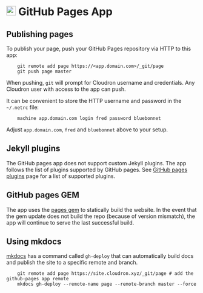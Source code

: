 # <img src="/documentation/img/githubpages-logo.png" width="25px"> GitHub Pages App

## Publishing pages

To publish your page, push your GitHub Pages repository via HTTP to this
app:

```
    git remote add page https://<app.domain.com>/_git/page
    git push page master
```

When pushing, `git` will prompt for Cloudron username and credentials. Any
Cloudron user with access to the app can push.

It can be convenient to store the HTTP username and password in the `~/.netrc`
file:

```
    machine app.domain.com login fred password bluebonnet
```

Adjust `app.domain.com`, `fred` and `bluebonnet` above to your setup.

## Jekyll plugins

The GitHub pages app does not support custom Jekyll plugins. The app follows
the list of plugins supported by GitHub pages. See
[GitHub pages plugins](https://pages.github.com/versions/) page for a list of
supported plugins.

## GitHub pages GEM

The app uses the [pages gem](https://github.com/github/pages-gem) to statically
build the website. In the event that the gem update does not build the repo (because
of version mismatch), the app will continue to serve the last successful build.

## Using mkdocs

[mkdocs](https://www.mkdocs.org/) has a command called `gh-deploy` that can
automatically build docs and publish the site to a specific remote and branch.

```
    git remote add page https://site.cloudron.xyz/_git/page # add the github-pages app remote
    mkdocs gh-deploy --remote-name page --remote-branch master --force
```

